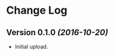Change Log
==========

Version 0.1.0 *(2016-10-20)*
----------------------------

 * Initial upload.
